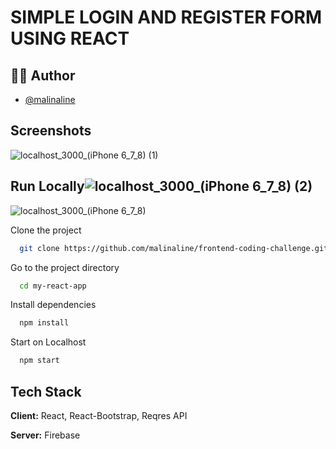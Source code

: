 

# SIMPLE LOGIN AND REGISTER FORM USING REACT


## 👩‍💻 Author

- [@malinaline](https://www.github.com/malinaline)

## Screenshots


![localhost_3000_(iPhone 6_7_8) (1)](https://user-images.githubusercontent.com/75427957/169509102-2a641590-d381-48a8-b323-e4b15b800b5f.png)

## Run Locally![localhost_3000_(iPhone 6_7_8) (2)](https://user-images.githubusercontent.com/75427957/169509124-295f3313-03d8-467c-9821-8b1eaf8642bb.png)

![localhost_3000_(iPhone 6_7_8)](https://user-images.githubusercontent.com/75427957/169509137-be317993-36e9-462a-a617-cc708a059a4a.png)

Clone the project

```bash
  git clone https://github.com/malinaline/frontend-coding-challenge.git
```

Go to the project directory

```bash
  cd my-react-app
```

Install dependencies

```bash
  npm install
```

Start on Localhost

```bash
  npm start
```


## Tech Stack

**Client:** React, React-Bootstrap, Reqres API

**Server:** Firebase
